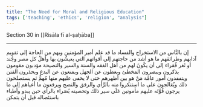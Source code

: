 ```yaml
---
title: "The Need for Moral and Religious Education"
tags: ['teaching', 'ethics', 'religion', "analysis"]
---
```


 Section 30 in [[Risāla fī al-ṣaḥāba]]

---
إن بالنَّاس من الاستخراج والفساد ما قد علم أمير المؤمنين وبهم من الحاجة إلى تقويم آدابهم وطرائقهم ما هو أشد من حاجتهم إلى أقواتهم التي يعيشُون بها وأهلُ كل مصر وجُند أو ثَغر فُقراء إلى أن يكُونَ لهم من أهل الفقه والسنة والسير والنصيحة مؤدبون مقومون يذكرون ويبصرون المخطئ ويعظون عن الجهل ويمنعون عن البدع ويحذرون الفتن ويتفقدون أمور عامَّة مَنْ هو بين أظهرهم حتى لا يخفى عليهم منها مُهمٌّ ثم يستصلحون ذلك ويُعَالجون على ما استنكروا منه بالرَّأي والرفق والنصح ويرفعون ما أعياهم إلى ما يرجون قُوَّتَه عليهم مأمونين عَلَى سير ذلك وتحصينه بُصَراء بالرأي حين يبدو وأطباء باستئصاله قبل أن يتمكن
